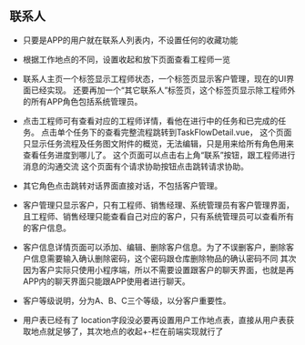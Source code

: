 ## 联系人

- 只要是APP的用户就在联系人列表内，不设置任何的收藏功能
- 根据工作地点的不同，设置收起和放下页面查看工程师一览
- 联系人主页一个标签显示工程师状态，一个标签页显示客户管理，现在的UI界面已经实现。
  还要再加一个“其它联系人”标签页，这个标签页显示除工程师外的所有APP角色包括系统管理员。
- 点击工程师可有查看对应的工程师详情，看他在进行中的任务和已完成的任务。
  点击单个任务下的查看完整流程跳转到TaskFlowDetail.vue，
  这个页面只显示任务流程及任务图文附件的概览，无法编辑，只是用来给所有角色用来查看任务进度到哪儿了。
  这个页面可以点击右上角“联系”按钮，跟工程师进行消息的沟通交流
  这个页面有个请求协助按钮点击跳转请求协助。
- 其它角色点击跳转对话界面直接对话，不包括客户管理。

- 客户管理只显示客户，只有工程师、销售经理、系统管理员有客户管理界面，且工程师、销售经理只能查看自己对应的客户，只有系统管理员可以查看所有的客户信息。
- 客户信息详情页面可以添加、编辑、删除客户信息。为了不误删客户，删除客户信息需要输入确认删除密码，这个密码跟仓库删除物品的确认密码不同
  其次因为客户实际只使用小程序端，所以不需要设置跟客户的聊天界面，也就是再APP内的聊天界面只能跟APP使用者进行聊天。
- 客户等级说明，分为A、B、C三个等级，以分客户重要性。
- 用户表已经有了 location字段没必要再设置用户工作地点表，直接从用户表获取地点就足够了，其次地点的收起+-栏在前端实现就行了